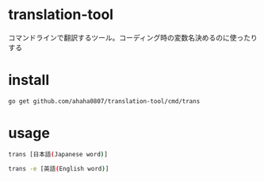 # translation-tool
コマンドラインで翻訳するツール。コーディング時の変数名決めるのに使ったりする

# install 

```bash
go get github.com/ahaha0807/translation-tool/cmd/trans
```

# usage

```bash
trans [日本語(Japanese word)]

trans -e [英語(English word)]
```
